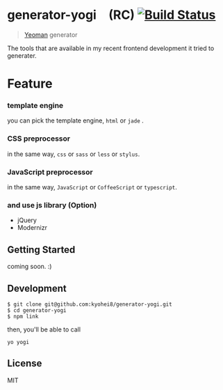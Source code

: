 # generator-yogi　(RC) [![Build Status](https://secure.travis-ci.org/kyohei8/generator-yogi.png?branch=master)](https://travis-ci.org/kyohei8/generator-yogi)

> [Yeoman](http://yeoman.io) generator

The tools that are available in my recent frontend development it tried to generater.

# Feature

### template engine
you can pick the template engine, `html` or `jade` .
### CSS preprocessor
in the same way, `css` or `sass` or `less` or `stylus`.
### JavaScript preprocessor
in the same way, `JavaScript` or `CoffeeScript` or `typescript`.

### and use js library (Option)
* jQuery
* Modernizr



## Getting Started

coming soon. :)

<!--
```bash
npm install -g yo
```

```bash
npm install -g generator-yogi
```

Finally, initiate the generator:

```bash
yo yogi
```
-->

## Development

```
$ git clone git@github.com:kyohei8/generator-yogi.git
$ cd generator-yogi
$ npm link
```

then, you'll be able to call

```
yo yogi
```

## License

MIT
